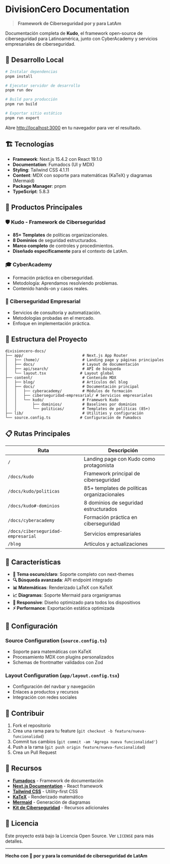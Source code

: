 # DivisionCero Documentation

> **Framework de Ciberseguridad por y para LatAm**

Documentación completa de **Kudo**, el framework open-source de ciberseguridad para Latinoamérica, junto con CyberAcademy y servicios empresariales de ciberseguridad.

## 🚀 Desarrollo Local

```bash
# Instalar dependencias
pnpm install

# Ejecutar servidor de desarrollo
pnpm run dev

# Build para producción
pnpm run build

# Exportar sitio estático
pnpm run export
```

Abre [http://localhost:3000](http://localhost:3000) en tu navegador para ver el resultado.

## 🏗️ Tecnologías

- **Framework**: Next.js 15.4.2 con React 19.1.0
- **Documentation**: Fumadocs (UI y MDX)
- **Styling**: Tailwind CSS 4.1.11
- **Content**: MDX con soporte para matemáticas (KaTeX) y diagramas (Mermaid)
- **Package Manager**: pnpm
- **TypeScript**: 5.8.3

## 🎯 Productos Principales

### 🛡️ Kudo - Framework de Ciberseguridad
- **85+ Templates** de políticas organizacionales.
- **8 Dominios** de seguridad estructurados.
- **Marco completo** de controles y procedimientos.
- **Diseñado específicamente** para el contexto de LatAm.

### 🎓 CyberAcademy
- Formación práctica en ciberseguridad.
- Metodología: Aprendamos resolviendo problemas.
- Contenido hands-on y casos reales.

### 🏢 Ciberseguridad Empresarial
- Servicios de consultoría y automatización.
- Metodologías probadas en el mercado.
- Enfoque en implementación práctica.

## 📁 Estructura del Proyecto

```
divisioncero-docs/
├── app/                          # Next.js App Router
│   ├── (home)/                   # Landing page y páginas principales
│   ├── docs/                     # Layout de documentación
│   ├── api/search/               # API de búsqueda
│   └── layout.tsx               # Layout global
├── content/                      # Contenido MDX
│   ├── blog/                     # Artículos del blog
│   ├── docs/                     # Documentación principal
│   │   ├── cyberacademy/         # Módulos de formación
│   │   ├── ciberseguridad-empresarial/ # Servicios empresariales
│   │   └── kudo/                 # Framework Kudo
│   │       ├── dominios/         # Baselines por dominios
│   │       └── politicas/        # Templates de políticas (85+)
├── lib/                          # Utilities y configuración
└── source.config.ts             # Configuración de Fumadocs
```

## 📋 Rutas Principales

| Ruta                      | Descripción                                           |
| ------------------------- | ----------------------------------------------------- |
| `/`                       | Landing page con Kudo como protagonista              |
| `/docs/kudo`             | Framework principal de ciberseguridad                |
| `/docs/kudo/politicas`   | 85+ templates de políticas organizacionales          |
| `/docs/kudo#-dominios`    | 8 dominios de seguridad estructurados                |
| `/docs/cyberacademy`     | Formación práctica en ciberseguridad                 |
| `/docs/ciberseguridad-empresarial` | Servicios empresariales           |
| `/blog`                   | Artículos y actualizaciones                         |

## 🎨 Características

- **🌙 Tema oscuro/claro**: Soporte completo con next-themes
- **🔍 Búsqueda avanzada**: API endpoint integrado
- **📊 Matemáticas**: Renderizado LaTeX con KaTeX
- **📈 Diagramas**: Soporte Mermaid para organigramas
- **📱 Responsive**: Diseño optimizado para todos los dispositivos
- **⚡ Performance**: Exportación estática optimizada

## 🔧 Configuración

### Source Configuration (`source.config.ts`)
- Soporte para matemáticas con KaTeX
- Procesamiento MDX con plugins personalizados  
- Schemas de frontmatter validados con Zod

### Layout Configuration (`app/layout.config.tsx`)
- Configuración del navbar y navegación
- Enlaces a productos y recursos
- Integración con redes sociales

## 📝 Contribuir

1. Fork el repositorio
2. Crea una rama para tu feature (`git checkout -b feature/nueva-funcionalidad`)
3. Commit tus cambios (`git commit -am 'Agrega nueva funcionalidad'`)
4. Push a la rama (`git push origin feature/nueva-funcionalidad`)
5. Crea un Pull Request

## 📖 Recursos

- **[Fumadocs](https://fumadocs.dev)** - Framework de documentación
- **[Next.js Documentation](https://nextjs.org/docs)** - React framework
- **[Tailwind CSS](https://tailwindcss.com)** - Utility-first CSS
- **[KaTeX](https://katex.org)** - Renderizado matemático
- **[Mermaid](https://mermaid.js.org)** - Generación de diagramas
- **[Kit de Ciberseguridad](https://divisioncero.com/home/kit-inicio-ciberseguridad)** - Recursos adicionales

## 📄 Licencia

Este proyecto está bajo la Licencia Open Source. Ver `LICENSE` para más detalles.

---

**Hecho con 💚 por y para la comunidad de ciberseguridad de LatAm**
